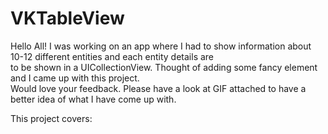 # VKTableView
Hello All!
I was working on an app where I had to show information about 10-12 different entities and each entity details are </br>
to be shown in a UICollectionView. Thought of adding some fancy element and I came up with this project. </br>
Would love your feedback. Please have a look at GIF attached to have a better idea of what I have come up with.</br> 

This project covers:</br>

